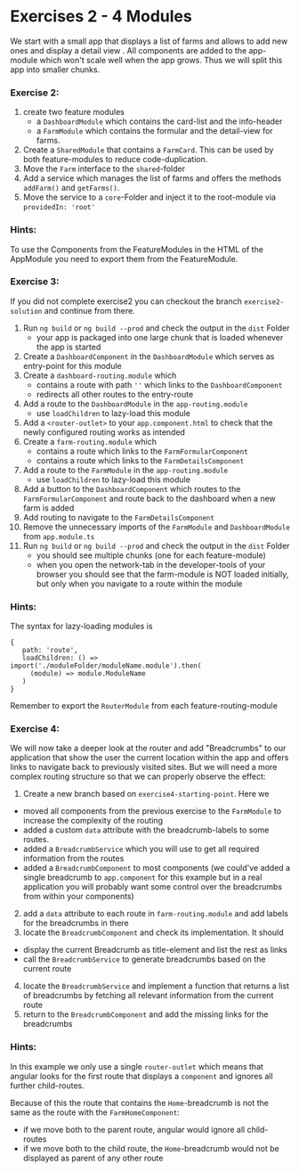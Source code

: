 # Exercises 2 - 4 Modules

We start with a small app that displays a list of farms and allows to add new ones and display a detail view . All components are added to the app-module which won't scale well when the app grows. Thus we will split this app into smaller chunks.

### Exercise 2:
1. create two feature modules
   - a `DashboardModule` which contains the card-list and the info-header
   - a `FarmModule` which contains the formular and the detail-view for farms.
2. Create a `SharedModule` that contains a `FarmCard`. This can be used by both feature-modules to reduce code-duplication.
3. Move the `Farm` interface to the `shared`-folder   
4. Add a service which manages the list of farms and offers the methods `addFarm()` and `getFarms()`. 
5. Move the service to a `core`-Folder and inject it to the root-module via `providedIn: 'root'`

### Hints:
To use the Components from the FeatureModules in the HTML of the AppModule you need to export them from the FeatureModule.

### Exercise 3:
If you did not complete exercise2 you can checkout the branch `exercise2-solution` and continue from there.

1. Run `ng build` or `ng build --prod` and check the output in the `dist` Folder
    - your app is packaged into one large chunk that is loaded whenever the app is started
2. Create a `DashboardComponent` in the `DashboardModule` which serves as entry-point for this module
3. Create a `dashboard-routing.module` which
    - contains a route with path `''` which links to the `DashboardComponent`
    - redirects all other routes to the entry-route
4. Add a route to the `DashboardModule` in the `app-routing.module`
    - use `loadChildren` to lazy-load this module
5. Add a `<router-outlet>` to your `app.component.html` to check that the newly configured routing works as intended
6. Create a `farm-routing.module` which
    - contains a route which links to the `FarmFormularComponent`
    - contains a route which links to the `FarmDetailsComponent`
7. Add a route to the `FarmModule` in the `app-routing.module`
    - use `loadChildren` to lazy-load this module
8. Add a button to the `DashboardComponent` which routes to the `FarmFormularComponent` and route back to the dashboard when a new farm is added
9. Add routing to navigate to the `FarmDetailsComponent` 
10. Remove the unnecessary imports of the `FarmModule` and `DashboardModule` from `app.module.ts`
11. Run `ng build` or `ng build --prod` and check the output in the `dist` Folder
    - you should see multiple chunks (one for each feature-module)
    - when you open the network-tab in the developer-tools of your browser you should see that the farm-module is NOT loaded initially, but only when you navigate to a route within the module

### Hints:
The syntax for lazy-loading modules is 
```
{
   path: 'route',
   loadChildren: () => import('./moduleFolder/moduleName.module').then(
     (module) => module.ModuleName
   )
}
```

Remember to export the `RouterModule` from each feature-routing-module 

### Exercise 4:
We will now take a deeper look at the router and add "Breadcrumbs" to our application that show the user the current location within the app and offers links to navigate back to previously visited sites.
But we will need a more complex routing structure so that we can properly observe the effect:

1. Create a new branch based on `exercise4-starting-point`. Here we
  - moved all components from the previous exercise to the `FarmModule` to increase the complexity of the routing
  - added a custom `data` attribute with the breadcrumb-labels to some routes.
  - added a `BreadcrumbService` which you will use to get all required information from the routes
  - added a `BreadcrumbComponent` to most components (we could've added a single breadcrumb to `app.component` for this example but in a real application you will probably want some control over the breadcrumbs from within your components)
2. add a `data` attribute to each route in `farm-routing.module` and add labels for the breadcrumbs in there
3. locate the `BreadcrumbComponent` and check its implementation. It should
  - display the current Breadcrumb as title-element and list the rest as links
  - call the `BreadcrumbService` to generate breadcrumbs based on the current route
4. locate the `BreadcrumbService` and implement a function that returns a list of breadcrumbs by fetching all relevant information from the current route
5. return to the `BreadcrumbComponent` and add the missing links for the breadcrumbs

### Hints:
In this example we only use a single `router-outlet` which means that angular looks for the first route that displays a `component` and ignores all further child-routes.

Because of this the route that contains the `Home`-breadcrumb is not the same as the route with the `FarmHomeComponent`:
- if we move both to the parent route, angular would ignore all child-routes
- if we move both to the child route, the `Home`-breadcrumb would not be displayed as parent of any other route 
